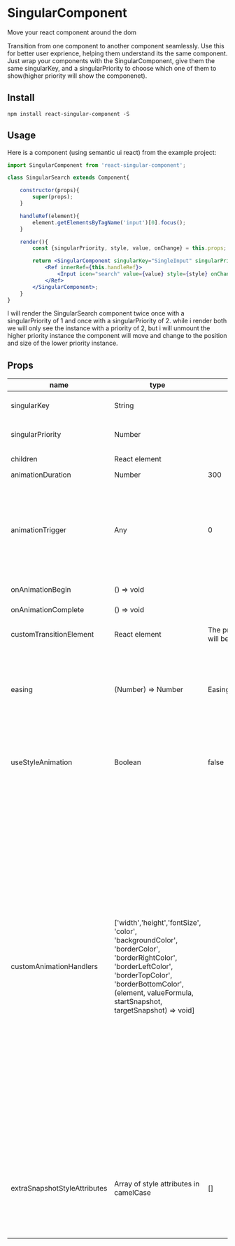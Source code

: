 # SingularComponent
Move your react component around the dom

Transition from one component to another component seamlessly.
Use this for better user exprience, helping them understand its the same component.
Just wrap your components with the SingularComponent, give them the same singularKey, 
and a singularPriority to choose which one of them to show(higher priority will show the componenet).

## Install

    npm install react-singular-component -S

## Usage

Here is a component (using semantic ui react) from the example project: 

```jsx
import SingularComponent from 'react-singular-component';

class SingularSearch extends Component{

    constructor(props){
        super(props);
    }

    handleRef(element){
        element.getElementsByTagName('input')[0].focus();
    }

    render(){
        const {singularPriority, style, value, onChange} = this.props;

        return <SingularComponent singularKey="SingleInput" singularPriority={singularPriority}>
            <Ref innerRef={this.handleRef}>
                <Input icon="search" value={value} style={style} onChange={onChange} />
            </Ref>
        </SingularComponent>;
    }
}
```

I will render the SingularSearch component twice once with a singularPriority of 1 and once with a singularPriority of 2.
while i render both we will only see the instance with a priority of 2, but i will unmount the higher priority instance the component will move and change to the position and size of the lower priority instance.


## Props

<table class="table table-bordered table-striped">
    <thead>
    <tr>
        <th style="width: 100px;">name</th>
        <th style="width: 50px;">type</th>
        <th style="width: 50px;">default</th>
        <th style="width: 50px;">Required</th>
        <th>description</th>
    </tr>
    </thead>
    <tbody>
        <tr>
          <td>singularKey</td>
          <td>String</td>
          <td></td>
          <td>Required</td>
          <td>The library will make sure you always have only one SingularComponent with that key</td>
        </tr>
        <tr>
          <td>singularPriority</td>
          <td>Number</td>
          <td></td>
          <td>Required</td>
          <td>The library will keep only the one with the lower priority for every common singularKey</td>
        </tr>
        <tr>
          <td>children</td>
          <td>React element</td>
          <td></td>
          <td></td>
          <td>The element itself you want to keep single</td>
        </tr>
        <tr>
          <td>animationDuration</td>
          <td>Number</td>
          <td>300</td>
          <td></td>
          <td>Miliseconds duration</td>
        </tr>
        <tr>
          <td>animationTrigger</td>
          <td>Any</td>
          <td>0</td>
          <td></td>
          <td>Any input that when change will trigger an animation of the component, useful for cases when we want to animate the component when a state outside the scope of the component is changed. For example if a sibling component is moved and it will affect the component location, we can give the component as trigger its number of brothers. </td>
        </tr>
        <tr>
          <td>onAnimationBegin</td>
          <td>() => void</td>
          <td></td>
          <td></td>
          <td>callback when the animation begins</td>
        </tr>
        <tr>
          <td>onAnimationComplete</td>
          <td>() => void</td>
          <td></td>
          <td></td>
          <td>Callback when the animation ends</td>
        </tr>
        <tr>
          <td>customTransitionElement</td>
          <td>React element</td>
          <td>The previous element will be taken</td>
          <td></td>
          <td>You can use it to replace the element that transitioned from one element to another</td>
        </tr>
        <tr>
          <td>easing</td>
          <td>(Number) => Number</td>
          <td>EasingFunctions.Linear</td>
          <td></td>
          <td>Given the progress, return the easing progress value. See here: https://easings.net/ . You can import easing functions like that: ```import SingularComponent, {EasingFunctions} from 'react-singular-component'; EasingFunctions.easeOutCubic``` or make your own function</td>
        </tr>
         <tr>
          <td>useStyleAnimation</td>
          <td>Boolean</td>
          <td>false</td>
          <td></td>
          <td>when true animation will use width, height and fontSize to animate dimensions, instead of transform: scale. this can be useful in a lot of cases, for example when height and width ratio changes</td>
        </tr>
         <tr>
          <td>customAnimationHandlers</td>
          <td>['width','height','fontSize', 'color', 'backgroundColor', 'borderColor', 'borderRightColor', 'borderLeftColor', 'borderTopColor', 'borderBottomColor', (element, valueFormula, startSnapshot, targetSnapshot) => void]</td>
          <td></td>
          <td></td>
          <td>choose your own animation (which will be added to the position animation), provide your array of changes in addition to existing style animation. provide an array of supported styles you want to animate, in addition to your own custom function to animate yet unimplemented styles or more advance animation.
    customAnimationHandler get as arguments:
              <br/>
              - element: the animated element to change.
              <br/>
              - valueFormula: (startValue(number), endValue(number)) => currentValue(number), use the targetSnapshot and endSnapshot to choose calculate the values of the styles you want to animate 
              <br/>
              - startSnapshot: contains rect(getBoundingClientRect) and style(getComputedStyle) of element before the animation started
              <br/>
              - targetSnapshot: same as startSnapshot but of the element end state of the animation
              <br/>
              <br/>
              ~~~snapshots explained~~~
              <br/>
              startSnapshot belongs to the instance of the component we animating from and target snapshot belongs to the instace of the component we are animating to
            </td>
        </tr>
        <tr>
          <td>extraSnapshotStyleAttributes</td>
          <td>Array of style attributes in camelCase</td>
          <td>[]</td>
          <td></td>
          <td>Add the given style attributes to the style snapshot they will be joined with the customAnimtionHandlers provided by their name ('width', 'fontSize'...). use this when you make your own customAnimationHandler and the given snapshot isnt enough. ( copying all the styles to the snapshot is to heavy )</td>
        </tr>
    </tbody>
</table>
